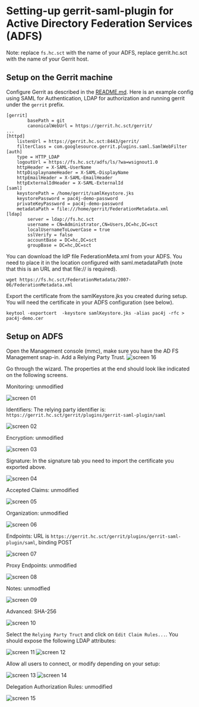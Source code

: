 # Setting-up gerrit-saml-plugin for Active Directory Federation Services (ADFS)
Note: replace `fs.hc.sct` with the name of your ADFS, replace gerrit.hc.sct with the name of your Gerrit host.

## Setup on the Gerrit machine
Configure Gerrit as described in the [README.md](). Here is an example config
using SAML for Authentication, LDAP for authorization and running gerrit under the `gerrit` prefix.

    [gerrit]
            basePath = git
            canonicalWebUrl = https://gerrit.hc.sct/gerrit/
    ...
    [httpd]
        listenUrl = https://gerrit.hc.sct:8443/gerrit/
        filterClass = com.googlesource.gerrit.plugins.saml.SamlWebFilter
    [auth]
        type = HTTP_LDAP
        logoutUrl = https://fs.hc.sct/adfs/ls/?wa=wsignout1.0
        httpHeader = X-SAML-UserName
        httpDisplaynameHeader = X-SAML-DisplayName
        httpEmailHeader = X-SAML-EmailHeader
        httpExternalIdHeader = X-SAML-ExternalId
    [saml]
        keystorePath = /home/gerrit/samlKeystore.jks
        keystorePassword = pac4j-demo-password
        privateKeyPassword = pac4j-demo-password
        metadataPath = file:///home/gerrit/FederationMetadata.xml
    [ldap]
            server = ldap://fs.hc.sct
            username = CN=Administrator,CN=Users,DC=hc,DC=sct
            localUsernameToLowerCase = true
            sslVerify = false
            accountBase = DC=hc,DC=sct
            groupBase = DC=hc,DC=sct

You can download the IdP file FederationMeta.xml from your ADFS. You need to place it
in the location configured with saml.metadataPath (note that this is an URL and that file:// is required).

    wget https://fs.hc.sct/FederationMetadata/2007-06/FederationMetadata.xml


Export the certificate from the samlKeystore.jks you created during setup. You will need the certificate in your ADFS configuration (see below).

    keytool -exportcert  -keystore samlKeystore.jks -alias pac4j -rfc > pac4j-demo.cer

## Setup on ADFS

Open the Management console (mmc), make sure you have the AD FS Management snap-in. Add a Relying Party Trust.
![][screen16]

Go through the wizard. The properties at the end should look like indicated on the following screens.


Monitoring: unmodified

![][screen01]

Identifiers: The relying party identifier is: `https://gerrit.hc.sct/gerrit/plugins/gerrit-saml-plugin/saml`

![][screen02]

Encryption: unmodified

![][screen03]

Signature: In the signature tab you need to import the certificate you exported above.

![][screen04]

Accepted Claims: unmodified

![][screen05]

Organization: unmodified

![][screen06]

Endpoints: URL is `https://gerrit.hc.sct/gerrit/plugins/gerrit-saml-plugin/saml`, binding POST

![][screen07]

Proxy Endpoints: unmodified

![][screen08]

Notes: unmodfied

![][screen09]

Advanced: SHA-256

![][screen10]


Select the `Relying Party Truct` and click on `Edit Claim Rules...`.
You should expose the following LDAP attributes:

![][screen11]
![][screen12]

Allow all users to connect, or modify depending on your setup:

![][screen13]
![][screen14]

Delegation Authorization Rules: unmodified

![][screen15]



[screen01]: images/0.png    "screen 01"
[screen02]: images/1.png    "screen 02"
[screen03]: images/2.png    "screen 03"
[screen04]: images/3.png    "screen 04"
[screen05]: images/4.png    "screen 05"
[screen06]: images/5.png    "screen 06"
[screen07]: images/6.png    "screen 07"
[screen08]: images/7.png    "screen 08"
[screen09]: images/8.png    "screen 09"
[screen10]: images/9.png    "screen 10"
[screen11]: images/10.png   "screen 11"
[screen12]: images/11.png   "screen 12"
[screen13]: images/12.png   "screen 13"
[screen14]: images/13.png   "screen 14"
[screen15]: images/14.png   "screen 15"
[screen16]: images/15.png   "screen 16"









